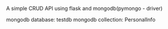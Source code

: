 A simple CRUD API using flask and mongodb(pymongo - driver)

mongodb database: testdb
mongodb collection: PersonalInfo

